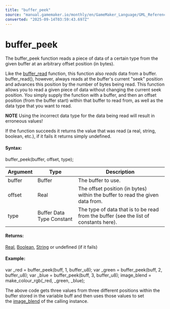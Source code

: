 ```yaml
---
title: "buffer_peek"
source: "manual.gamemaker.io/monthly/en/GameMaker_Language/GML_Reference/Buffers/buffer_peek.htm"
converted: "2025-09-14T03:59:43.697Z"
---
```


# buffer\_peek

The buffer\_peek function reads a piece of data of a certain type from the given buffer at an arbitrary offset position (in bytes).

Like the [buffer\_read](buffer_read.md) function, this function also _reads_ data from a buffer. buffer\_read(), however, always reads at the buffer's current "seek" position and advances this position by the number of bytes being read. This function allows you to read a given piece of data without changing the current seek position. You simply supply the function with a buffer, and then an offset position (from the buffer start) within that buffer to read from, as well as the data type that you want to read.

**NOTE** Using the incorrect data type for the data being read will result in erroneous values!

If the function succeeds it returns the value that was read (a real, string, boolean, etc.), if it fails it returns simply undefined.

#### Syntax:

buffer\_peek(buffer, offset, type);

| Argument | Type | Description |
| --- | --- | --- |
| buffer | Buffer | The buffer to use. |
| offset | Real | The offset position (in bytes) within the buffer to read the given data from. |
| type | Buffer Data Type Constant | The type of data that is to be read from the buffer (see the list of constants here). |

#### Returns:

[Real](../../GML_Overview/Data_Types.md), [Boolean](../../GML_Overview/Data_Types.md), [String](../../GML_Overview/Data_Types.md) or undefined (if it fails)

#### Example:

var \_red = buffer\_peek(buff, 1, buffer\_u8);
var \_green = buffer\_peek(buff, 2, buffer\_u8);
var \_blue = buffer\_peek(buff, 3, buffer\_u8);
image\_blend = make\_colour\_rgb(\_red, \_green, \_blue);

The above code gets three values from three different positions within the buffer stored in the variable buff and then uses those values to set the [image\_blend](../Asset_Management/Sprites/Sprite_Instance_Variables/image_blend.md) of the calling instance.